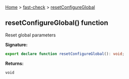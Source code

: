 [Home](/) &gt; [fast-check](../fast-check.md) &gt; [resetConfigureGlobal](resetConfigureGlobal_1.md)

## resetConfigureGlobal() function

Reset global parameters

<b>Signature:</b>

```typescript
export declare function resetConfigureGlobal(): void;
```
<b>Returns:</b>

`void`

